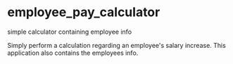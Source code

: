 # employee_pay_calculator
simple calculator containing employee info

Simply perform a calculation regarding an employee's salary increase. This application also contains the employees info.
